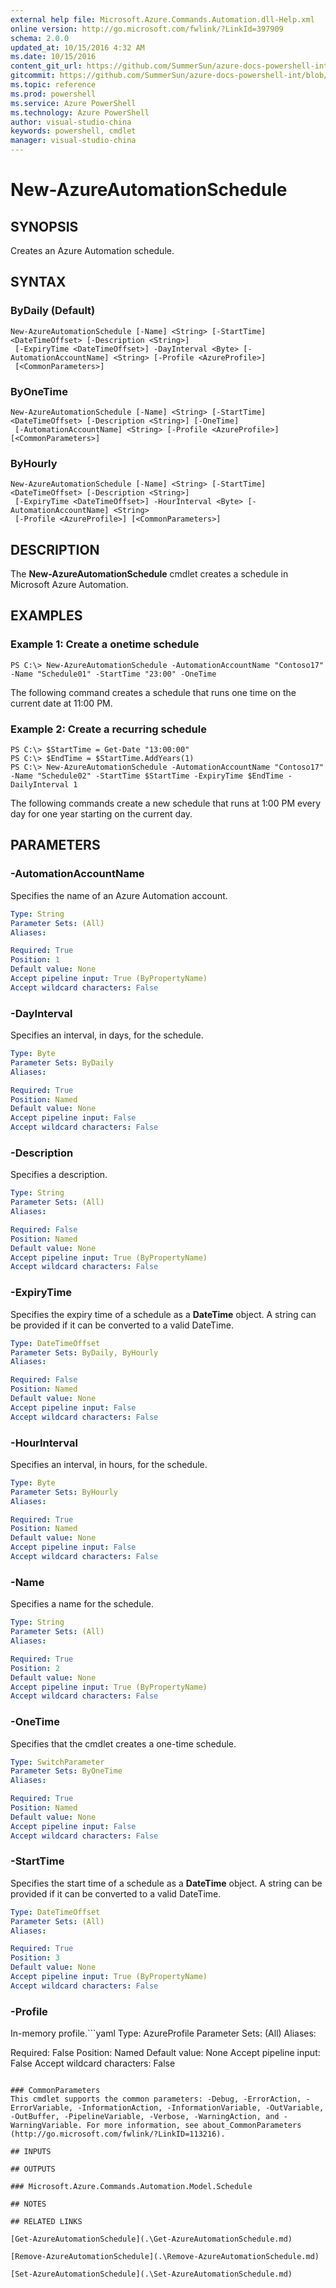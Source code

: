 ```yaml
---
external help file: Microsoft.Azure.Commands.Automation.dll-Help.xml
online version: http://go.microsoft.com/fwlink/?LinkId=397909
schema: 2.0.0
updated_at: 10/15/2016 4:32 AM
ms.date: 10/15/2016
content_git_url: https://github.com/SummerSun/azure-docs-powershell-int/blob/master/azureps-cmdlets-docs/ServiceManagement/Azure.Automation/v0.9.8/CmdletMDs/New-AzureAutomationSchedule.md
gitcommit: https://github.com/SummerSun/azure-docs-powershell-int/blob/1bfd8e268acfc1799ad3f17c5a982578f54443cf/azureps-cmdlets-docs/ServiceManagement/Azure.Automation/v0.9.8/CmdletMDs/New-AzureAutomationSchedule.md
ms.topic: reference
ms.prod: powershell
ms.service: Azure PowerShell
ms.technology: Azure PowerShell
author: visual-studio-china
keywords: powershell, cmdlet
manager: visual-studio-china
---
```


# New-AzureAutomationSchedule

## SYNOPSIS
Creates an Azure Automation schedule.

## SYNTAX

### ByDaily (Default)
```
New-AzureAutomationSchedule [-Name] <String> [-StartTime] <DateTimeOffset> [-Description <String>]
 [-ExpiryTime <DateTimeOffset>] -DayInterval <Byte> [-AutomationAccountName] <String> [-Profile <AzureProfile>]
 [<CommonParameters>]
```

### ByOneTime
```
New-AzureAutomationSchedule [-Name] <String> [-StartTime] <DateTimeOffset> [-Description <String>] [-OneTime]
 [-AutomationAccountName] <String> [-Profile <AzureProfile>] [<CommonParameters>]
```

### ByHourly
```
New-AzureAutomationSchedule [-Name] <String> [-StartTime] <DateTimeOffset> [-Description <String>]
 [-ExpiryTime <DateTimeOffset>] -HourInterval <Byte> [-AutomationAccountName] <String>
 [-Profile <AzureProfile>] [<CommonParameters>]
```

## DESCRIPTION
The **New-AzureAutomationSchedule** cmdlet creates a schedule in Microsoft Azure Automation.

## EXAMPLES

### Example 1: Create a onetime schedule
```
PS C:\> New-AzureAutomationSchedule -AutomationAccountName "Contoso17" -Name "Schedule01" -StartTime "23:00" -OneTime
```

The following command creates a schedule that runs one time on the current date at 11:00 PM.

### Example 2: Create a recurring schedule
```
PS C:\> $StartTime = Get-Date "13:00:00"
PS C:\> $EndTime = $StartTime.AddYears(1)
PS C:\> New-AzureAutomationSchedule -AutomationAccountName "Contoso17" -Name "Schedule02" -StartTime $StartTime -ExpiryTime $EndTime -DailyInterval 1
```

The following commands create a new schedule that runs at 1:00 PM every day for one year starting on the current day.

## PARAMETERS

### -AutomationAccountName
Specifies the name of an Azure Automation account.

```yaml
Type: String
Parameter Sets: (All)
Aliases: 

Required: True
Position: 1
Default value: None
Accept pipeline input: True (ByPropertyName)
Accept wildcard characters: False
```

### -DayInterval
Specifies an interval, in days, for the schedule.

```yaml
Type: Byte
Parameter Sets: ByDaily
Aliases: 

Required: True
Position: Named
Default value: None
Accept pipeline input: False
Accept wildcard characters: False
```

### -Description
Specifies a description.

```yaml
Type: String
Parameter Sets: (All)
Aliases: 

Required: False
Position: Named
Default value: None
Accept pipeline input: True (ByPropertyName)
Accept wildcard characters: False
```

### -ExpiryTime
Specifies the expiry time of a schedule as a **DateTime** object.
A string can be provided if it can be converted to a valid DateTime.

```yaml
Type: DateTimeOffset
Parameter Sets: ByDaily, ByHourly
Aliases: 

Required: False
Position: Named
Default value: None
Accept pipeline input: False
Accept wildcard characters: False
```

### -HourInterval
Specifies an interval, in hours, for the schedule.

```yaml
Type: Byte
Parameter Sets: ByHourly
Aliases: 

Required: True
Position: Named
Default value: None
Accept pipeline input: False
Accept wildcard characters: False
```

### -Name
Specifies a name for the schedule.

```yaml
Type: String
Parameter Sets: (All)
Aliases: 

Required: True
Position: 2
Default value: None
Accept pipeline input: True (ByPropertyName)
Accept wildcard characters: False
```

### -OneTime
Specifies that the cmdlet creates a one-time schedule.

```yaml
Type: SwitchParameter
Parameter Sets: ByOneTime
Aliases: 

Required: True
Position: Named
Default value: None
Accept pipeline input: False
Accept wildcard characters: False
```

### -StartTime
Specifies the start time of a schedule as a **DateTime** object.
A string can be provided if it can be converted to a valid DateTime.

```yaml
Type: DateTimeOffset
Parameter Sets: (All)
Aliases: 

Required: True
Position: 3
Default value: None
Accept pipeline input: True (ByPropertyName)
Accept wildcard characters: False
```

### -Profile
In-memory profile.```yaml
Type: AzureProfile
Parameter Sets: (All)
Aliases: 

Required: False
Position: Named
Default value: None
Accept pipeline input: False
Accept wildcard characters: False
```

### CommonParameters
This cmdlet supports the common parameters: -Debug, -ErrorAction, -ErrorVariable, -InformationAction, -InformationVariable, -OutVariable, -OutBuffer, -PipelineVariable, -Verbose, -WarningAction, and -WarningVariable. For more information, see about_CommonParameters (http://go.microsoft.com/fwlink/?LinkID=113216).

## INPUTS

## OUTPUTS

### Microsoft.Azure.Commands.Automation.Model.Schedule

## NOTES

## RELATED LINKS

[Get-AzureAutomationSchedule](.\Get-AzureAutomationSchedule.md)

[Remove-AzureAutomationSchedule](.\Remove-AzureAutomationSchedule.md)

[Set-AzureAutomationSchedule](.\Set-AzureAutomationSchedule.md)

